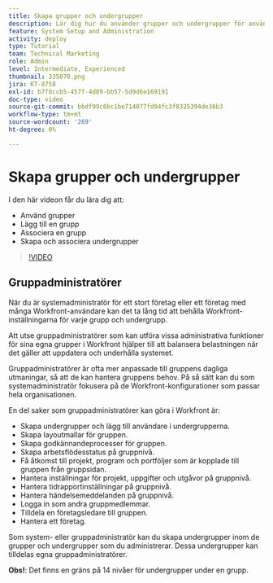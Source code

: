 ```yaml
---
title: Skapa grupper och undergrupper
description: Lär dig hur du använder grupper och undergrupper för användarorganisation och behörigheter som ska fungera. Lär dig skapa en grupp och undergrupper.
feature: System Setup and Administration
activity: deploy
type: Tutorial
team: Technical Marketing
role: Admin
level: Intermediate, Experienced
thumbnail: 335070.png
jira: KT-8758
exl-id: b7f8ccb5-457f-4d89-bb57-5d9d6e169191
doc-type: video
source-git-commit: bbdf99c6bc1be714077fd94fc3f8325394de36b3
workflow-type: tm+mt
source-wordcount: '269'
ht-degree: 0%

---
```


# Skapa grupper och undergrupper

I den här videon får du lära dig att:

* Använd grupper
* Lägg till en grupp
* Associera en grupp
* Skapa och associera undergrupper

>[!VIDEO](https://video.tv.adobe.com/v/335070/?quality=12&learn=on&enablevpops=1)

## Gruppadministratörer

När du är systemadministratör för ett stort företag eller ett företag med många Workfront-användare kan det ta lång tid att behålla Workfront-inställningarna för varje grupp och undergrupp.

Att utse gruppadministratörer som kan utföra vissa administrativa funktioner för sina egna grupper i Workfront hjälper till att balansera belastningen när det gäller att uppdatera och underhålla systemet.

Gruppadministratörer är ofta mer anpassade till gruppens dagliga utmaningar, så att de kan hantera gruppens behov. På så sätt kan du som systemadministratör fokusera på de Workfront-konfigurationer som passar hela organisationen.

En del saker som gruppadministratörer kan göra i Workfront är:

* Skapa undergrupper och lägg till användare i undergrupperna.
* Skapa layoutmallar för gruppen.
* Skapa godkännandeprocesser för gruppen.
* Skapa arbetsflödesstatus på gruppnivå.
* Få åtkomst till projekt, program och portföljer som är kopplade till gruppen från gruppsidan.
* Hantera inställningar för projekt, uppgifter och utgåvor på gruppnivå.
* Hantera tidrapportinställningar på gruppnivå.
* Hantera händelsemeddelanden på gruppnivå.
* Logga in som andra gruppmedlemmar.
* Tilldela en företagsledare till gruppen.
* Hantera ett företag.

Som system- eller gruppadministratör kan du skapa undergrupper inom de grupper och undergrupper som du administrerar. Dessa undergrupper kan tilldelas egna gruppadministratörer.

**Obs!**: Det finns en gräns på 14 nivåer för undergrupper under en grupp.
